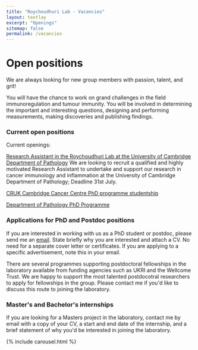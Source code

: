 ```yaml
---
title: "Roychoudhuri Lab - Vacancies"
layout: textlay
excerpt: "Openings"
sitemap: false
permalink: /vacancies
---
```


# Open positions

We are always looking for new group members with passion, talent, and grit!

You will have the chance to work on grand challenges in the field immunoregulation and tumour immunity. You will be involved in determining the important and interesting questions, designing and performing measurements, making discoveries and publishing findings.

### Current open positions

Current openings:  

[Research Assistant in the Roychoudhuri Lab at the University of Cambridge Department of Pathology](http://www.jobs.cam.ac.uk/job/26099/) We are looking to recruit a qualified and highly motivated Research Assistant to undertake and support our research in cancer immunology and inflammation at the University of Cambridge Department of Pathology; Deadline 31st July. 


[CRUK Cambridge Cancer Centre PhD programme studentship](https://crukcambridgecentre.org.uk/research/programmes/cellular-and-molecular-biology)  

[Department of Pathology PhD Programme](https://www.path.cam.ac.uk/graduate/fully-funded-studentships)  

### Applications for PhD and Postdoc positions
If you are interested in working with us as a PhD student or postdoc, please send me an [email](mailto:rr257@cam.ac.uk). State briefly why you are interested and attach a CV. No need for a separate cover letter or certificates. If you are applying to a specific advertisement, note this in your email.

There are several programmes supporting postdoctoral fellowships in the laboratory available from funding agencies such as UKRI and the Wellcome Trust.  We are happy to support the most talented postdocotral researchers to apply for fellowships in the group. Please contact me if you'd like to discuss this route to joining the laboratory. 

### Master's and Bachelor's internships
If you are looking for a Masters project in the laboratory, contact me by email with a copy of your CV, a start and end date of the internship, and a brief statement of why you'd be interested in joining the laboratory.

<div style="width:80%; display: inline-block; float:none; vertical-align: top; clear: both;">
 {% include carousel.html %}
 </div>
